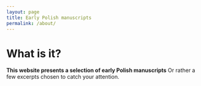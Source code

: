 ```yaml
---
layout: page
title: Early Polish manuscripts
permalink: /about/
---
```

# What is it?

**This website presents a selection of early Polish manuscripts**
Or rather a few excerpts chosen to catch your attention.
